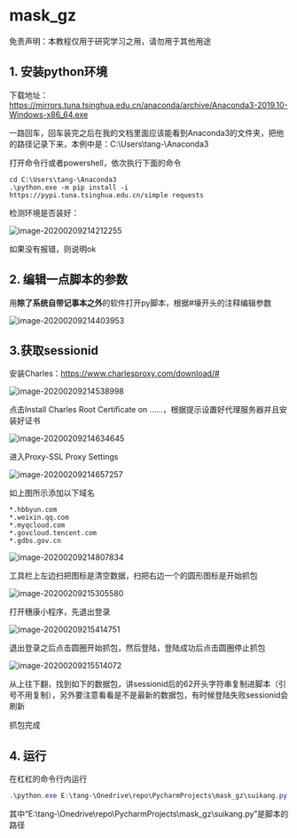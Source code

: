 # mask_gz

免责声明：本教程仅用于研究学习之用，请勿用于其他用途

## 1. 安装python环境

下载地址：https://mirrors.tuna.tsinghua.edu.cn/anaconda/archive/Anaconda3-2019.10-Windows-x86_64.exe

一路回车，回车装完之后在我的文档里面应该能看到Anaconda3的文件夹，把他的路径记录下来，本例中是：C:\Users\tang-\Anaconda3

打开命令行或者powershell，依次执行下面的命令

```
cd C:\Users\tang-\Anaconda3
.\python.exe -m pip install -i https://pypi.tuna.tsinghua.edu.cn/simple requests
```

检测环境是否装好：

![image-20200209214212255](assets/image-20200209214212255.png)

如果没有报错，则说明ok

## 2. 编辑一点脚本的参数

用**除了系统自带记事本之外**的软件打开py脚本，根据#壕开头的注释编辑参数

![image-20200209214403953](assets/image-20200209214403953.png)

## 3.获取sessionid

安装Charles：https://www.charlesproxy.com/download/#

![image-20200209214538998](assets/image-20200209214538998.png)

点击Install Charles Root Certificate on ......，根据提示设置好代理服务器并且安装好证书

![image-20200209214634645](assets/image-20200209214634645.png)

进入Proxy-SSL Proxy Settings

![image-20200209214657257](assets/image-20200209214657257.png)

如上图所示添加以下域名

```
*.hbbyun.com
*.weixin.qq.com
*.myqcloud.com
*.govcloud.tencent.com
*.gdbs.gov.cn
```

![image-20200209214807834](assets/image-20200209214807834.png)

工具栏上左边扫把图标是清空数据，扫把右边一个的圆形图标是开始抓包

![image-20200209215305580](assets/image-20200209215305580.png)

打开穗康小程序，先退出登录

![image-20200209215414751](assets/image-20200209215414751.png)

退出登录之后点击圆圈开始抓包，然后登陆，登陆成功后点击圆圈停止抓包

![image-20200209215514072](assets/Inkedimage-20200209215514072_LI.jpg)

从上往下翻，找到如下的数据包，讲sessionid后的62开头字符串复制进脚本（引号不用复制），另外要注意看看是不是最新的数据包，有时候登陆失败sessionid会刷新

抓包完成

## 4. 运行

在杠杠的命令行内运行

```powershell
.\python.exe E:\tang-\Onedrive\repo\PycharmProjects\mask_gz\suikang.py
```

其中“E:\tang-\Onedrive\repo\PycharmProjects\mask_gz\suikang.py”是脚本的路径